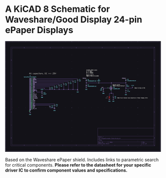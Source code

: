 # A KiCAD 8 Schematic for Waveshare/Good Display 24-pin ePaper Displays

<p align="center">
  <img src="img/schematic.png" alt="Schematic"/>
</p>

Based on the Waveshare ePaper shield. Includes links to parametric search for critical components.
**Please refer to the datasheet for your specific driver IC to confirm component values and specifications.**
